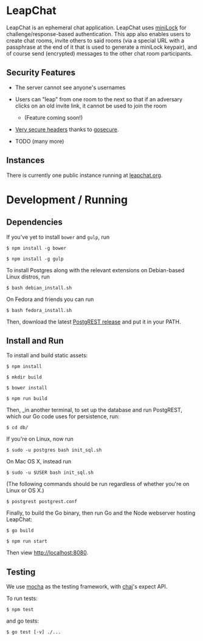 # LeapChat

LeapChat is an ephemeral chat application.  LeapChat uses
[miniLock](https://minilock.io) for challenge/response-based
authentication. This app also enables users to create chat rooms,
invite others to said rooms (via a special URL with a passphrase at
the end of it that is used to generate a miniLock keypair), and of
course send (encrypted) messages to the other chat room participants.


## Security Features

- The server cannot see anyone's usernames

- Users can "leap" from one room to the next so that if an adversary
  clicks on an old invite link, it cannot be used to join the room
  - (Feature coming soon!)

- [Very secure headers](https://securityheaders.io/?q=https%3A%2F%2Fwww.leapchat.org&followRedirects=on)
  thanks to [gosecure](https://github.com/cryptag/gosecure).

- TODO (many more)


## Instances

There is currently one public instance running at
[leapchat.org](https://www.leapchat.org).


# Development / Running

## Dependencies

If you've yet to install `bower` and `gulp`, run

``` $ npm install -g bower ```

``` $ npm install -g gulp ```

To install Postgres along with the relevant extensions on Debian-based
Linux distros, run

``` $ bash debian_install.sh ```

On Fedora and friends you can run

```$ bash fedora_install.sh ```

Then, download the latest [PostgREST release](https://github.com/begriffs/postgrest/releases)
and put it in your PATH.


## Install and Run

To install and build static assets:

``` $ npm install ```

``` $ mkdir build ```

``` $ bower install ```

``` $ npm run build ```

Then, _in another terminal, to set up the database and run PostgREST,
which our Go code uses for persistence, run:

``` $ cd db/ ```

If you're on Linux, now run

``` $ sudo -u postgres bash init_sql.sh ```

On Mac OS X, instead run

``` $ sudo -u $USER bash init_sql.sh ```

(The following commands should be run regardless of whether you're on
Linux or OS X.)

``` $ postgrest postgrest.conf ```

Finally, to build the Go binary, then run Go and the Node webserver
hosting LeapChat:

``` $ go build ```

``` $ npm run start ```

Then view <http://localhost:8080>.


## Testing

We use [mocha](https://mochajs.org/) as the testing framework, with [chai](http://chaijs.com/)'s expect API.

To run tests:

``` $ npm test ```

and go tests:

``` $ go test [-v] ./... ```
